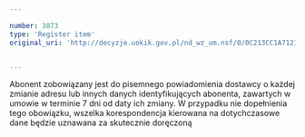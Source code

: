 ```yaml
---

number: 3873
type: 'Register item'
original_uri: 'http://decyzje.uokik.gov.pl/nd_wz_um.nsf/0/0C213CC1A7121247C1257AA2002AEDCF?OpenDocument'


---
```


Abonent zobowiązany jest do pisemnego powiadomienia dostawcy o każdej zmianie adresu lub innych danych identyfikujących abonenta, zawartych w umowie w terminie 7 dni od daty ich zmiany. W przypadku nie dopełnienia tego obowiązku, wszelka korespondencja kierowana na dotychczasowe dane będzie uznawana za skutecznie doręczoną
